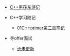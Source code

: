 * [C++男孩东游记](/README.md)

* C++学习随记
  * [01C++primer第二章笔记](/c++学习随记/01C++primer第二章笔记.md)
     
* 寻offer面试
  * [还未更新](/c++学习随记/01C++primer第二章笔记.md)      
